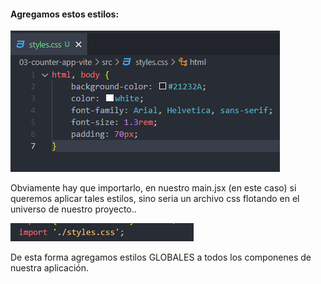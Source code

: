 #### Agregamos estos estilos:

![alt text](./images/image-11.png)

Obviamente hay que importarlo, en nuestro main.jsx (en este caso) si queremos aplicar tales estilos, sino seria un archivo css flotando en el universo de nuestro proyecto.. 

![alt text](./images/image-12.png)

De esta forma agregamos estilos GLOBALES a todos los componenes de nuestra aplicación.